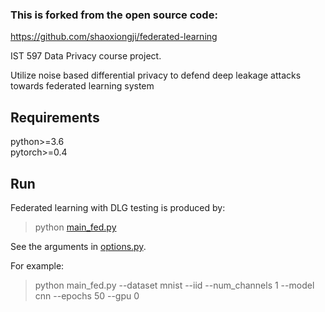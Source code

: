 
### This is forked from the open source code:
https://github.com/shaoxiongji/federated-learning

IST 597 Data Privacy course project.

Utilize noise based differential privacy to defend deep leakage attacks towards federated learning system

## Requirements
python>=3.6  
pytorch>=0.4

## Run


Federated learning with DLG testing is produced by:
> python [main_fed.py](main_fed.py)

See the arguments in [options.py](utils/options.py). 

For example:
> python main_fed.py --dataset mnist --iid --num_channels 1 --model cnn --epochs 50 --gpu 0  




